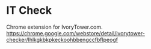# IT Check

Chrome extension for IvoryTower.com.
https://chrome.google.com/webstore/detail/ivorytower-checker/lhlkgkbkpkeckoohbbengccfbflpeogf
